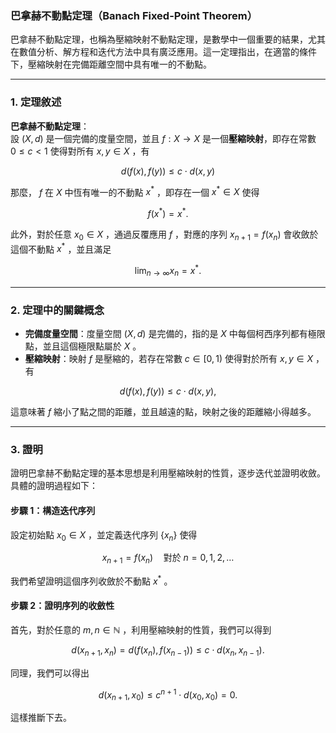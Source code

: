 ### **巴拿赫不動點定理（Banach Fixed-Point Theorem）**

巴拿赫不動點定理，也稱為壓縮映射不動點定理，是數學中一個重要的結果，尤其在數值分析、解方程和迭代方法中具有廣泛應用。這一定理指出，在適當的條件下，壓縮映射在完備距離空間中具有唯一的不動點。

---

### **1. 定理敘述**

**巴拿赫不動點定理**：  
設  $`(X, d)`$  是一個完備的度量空間，並且  $`f: X \to X`$  是一個**壓縮映射**，即存在常數  $`0 \leq c < 1`$  使得對所有  $`x, y \in X`$ ，有  

```math
d(f(x), f(y)) \leq c \cdot d(x, y)
```

那麼， $`f`$  在  $`X`$  中恆有唯一的不動點  $`x^*`$ ，即存在一個  $`x^* \in X`$  使得  

```math
f(x^*) = x^*.
```

此外，對於任意  $`x_0 \in X`$ ，通過反覆應用  $`f`$ ，對應的序列  $`x_{n+1} = f(x_n)`$  會收斂於這個不動點  $`x^*`$ ，並且滿足  

```math
\lim_{n \to \infty} x_n = x^*.
```


---

### **2. 定理中的關鍵概念**

- **完備度量空間**：度量空間  $`(X, d)`$  是完備的，指的是  $`X`$  中每個柯西序列都有極限點，並且這個極限點屬於  $`X`$ 。
- **壓縮映射**：映射  $`f`$  是壓縮的，若存在常數  $`c \in [0, 1)`$  使得對於所有  $`x, y \in X`$ ，有  

```math
d(f(x), f(y)) \leq c \cdot d(x, y),
```

這意味著  $`f`$  縮小了點之間的距離，並且越遠的點，映射之後的距離縮小得越多。

---

### **3. 證明**

證明巴拿赫不動點定理的基本思想是利用壓縮映射的性質，逐步迭代並證明收斂。具體的證明過程如下：

#### **步驟 1：構造迭代序列**

設定初始點  $`x_0 \in X`$ ，並定義迭代序列  $`\{x_n\}`$  使得  

```math
x_{n+1} = f(x_n) \quad \text{對於} \ n = 0, 1, 2, \dots
```

我們希望證明這個序列收斂於不動點  $`x^*`$ 。

#### **步驟 2：證明序列的收斂性**

首先，對於任意的  $`m, n \in \mathbb{N}`$ ，利用壓縮映射的性質，我們可以得到  

```math
d(x_{n+1}, x_{n}) = d(f(x_n), f(x_{n-1})) \leq c \cdot d(x_n, x_{n-1}).
```

同理，我們可以得出  

```math
d(x_{n+1}, x_0) \leq c^{n+1} \cdot d(x_0, x_0) = 0.
```

這樣推斷下去。  


